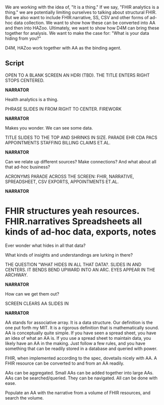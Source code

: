 We are working with the idea of, "It is a thing."  If we say, "FHIR analytics is a thing."  we are potentially limiting ourselves to talking about structural FHIR.  But we also want to include FHIR.narrative, SS, CSV and other forms of ad-hoc data collection.  We want to show how these can be converted into AA and then into HAZoo.  Ultimately, we want to show how D4M can bring these together for analysis.  We want to make the case for: "What is your data hiding from you?"

D4M, HAZoo work together with AA as the binding agent.

## Script

OPEN TO A BLANK SCREEN AN HDRI (TBD). THE TITLE ENTERS RIGHT STOPS CENTERED.

**<p style="text-align:center;">**

**NARRATOR**

**</p>**
Health analytics is a thing.  

PHRASE SLIDES IN FROM RIGHT TO CENTER.  FIREWORK
**<p style="text-align:center;">**

**NARRATOR**

**</p>**
Makes you wonder.   We can see some data.  

TITLE SLIDES TO THE TOP AND SHRINKS IN SIZE.
PARADE EHR CDA PACS APPOINTMENTS STAFFING BILLING CLAIMS ET.AL.
**<p style="text-align:center;">**

**NARRATOR**

**</p>**
Can we relate up different sources? Make connections? And what about all that ad-hoc business?

ACRONYMS PARADE ACROSS THE SCREEN: FHIR, NARRATIVE, SPREADSHEET, CSV EXPORTS, APPOINTMENTS ET.AL.
 **<p style="text-align:center;">**

**NARRATOR**

**</p>**
 FHIR structures yeah resources.  FHIR.narratives  Spreadsheets all kinds of ad-hoc data,  exports, notes
=======

Ever wonder what hides in all that data?

What kinds of insights and understandings are lurking in there?


THE QUESTION "WHAT HIDES IN ALL THAT DATA?. SLIDES IN AND CENTERS. IT BENDS  BEND UPWARD INTO AN ARC.  EYES APPEAR IN THE ARCHWAY.  
 **<p style="text-align:center;">**

**NARRATOR**

**</p>**
How can we get them out?

SCREEN CLEARS AA SLIDES IN

 **<p style="text-align:center;">**

**NARRATOR**

**</p>**

AA stands for associative array.  It is a data structure. Our definition is the one put forth my MIT.  It is a rigorous  definition that is mathematically sound.
AA is conceptually quite simple.  If you have seen a spread sheet, you have an idea of what an AA is. If you use a spread sheet to maintain data, you likely have an AA in the making.  Just follow a few rules, and you have something that can be readily stored in a database and queried with power. 

FHIR, when implemented according to the spec, dovetails nicely with AA.  A FHIR resource can be converted to and from an AA readily.  

AAs can be aggregated.  Small AAs can be added together into large AAs. AAs can be searched/queried.   They can be navigated.  All can be done with ease.  

Populate an AA with the narrative from a volume of FHIR resources, and search the volume.  


